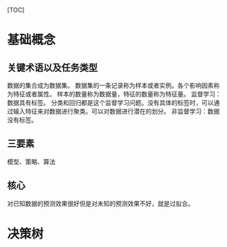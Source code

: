 [TOC]
# 基础概念

## 关键术语以及任务类型

数据的集合成为数据集。
数据集的一条记录称为样本或者实例。各个影响因素称为特征或者属性。
样本的数量称为数据量，特征的数量称为特征量。
监督学习：数据具有标签。
分类和回归都是这个监督学习问题。没有具体的标签时，可以通过输入特征来对数据进行聚类。可以对数据进行潜在的划分。
非监督学习：数据没有标签。
## 三要素
模型、策略、算法

## 核心

对已知数据的预测效果很好但是对未知的预测效果不好，就是过拟合。

# 决策树

